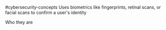 #cybersecurity-concepts 
Uses biometrics like fingerprints, retinal scans, or facial scans to confirm a user's identity

Who they are